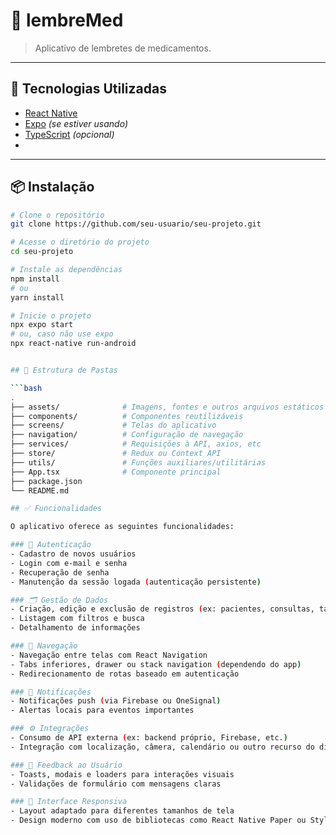 # 📱 lembreMed

> Aplicativo de lembretes de medicamentos.  

---

## 🚀 Tecnologias Utilizadas

- [React Native](https://reactnative.dev/)
- [Expo](https://expo.dev/) *(se estiver usando)*
- [TypeScript](https://www.typescriptlang.org/) *(opcional)*
- 
---

## 📦 Instalação

```bash
# Clone o repositório
git clone https://github.com/seu-usuario/seu-projeto.git

# Acesse o diretório do projeto
cd seu-projeto

# Instale as dependências
npm install
# ou
yarn install

# Inicie o projeto
npx expo start
# ou, caso não use expo
npx react-native run-android


## 📁 Estrutura de Pastas

```bash
.
├── assets/              # Imagens, fontes e outros arquivos estáticos
├── components/          # Componentes reutilizáveis
├── screens/             # Telas do aplicativo
├── navigation/          # Configuração de navegação
├── services/            # Requisições à API, axios, etc
├── store/               # Redux ou Context API
├── utils/               # Funções auxiliares/utilitárias
├── App.tsx              # Componente principal
├── package.json
└── README.md

## ✅ Funcionalidades

O aplicativo oferece as seguintes funcionalidades:

### 👤 Autenticação
- Cadastro de novos usuários
- Login com e-mail e senha
- Recuperação de senha
- Manutenção da sessão logada (autenticação persistente)

### 🗂️ Gestão de Dados
- Criação, edição e exclusão de registros (ex: pacientes, consultas, tarefas, etc.)
- Listagem com filtros e busca
- Detalhamento de informações

### 🧭 Navegação
- Navegação entre telas com React Navigation
- Tabs inferiores, drawer ou stack navigation (dependendo do app)
- Redirecionamento de rotas baseado em autenticação

### 🔔 Notificações
- Notificações push (via Firebase ou OneSignal)
- Alertas locais para eventos importantes

### ⚙️ Integrações
- Consumo de API externa (ex: backend próprio, Firebase, etc.)
- Integração com localização, câmera, calendário ou outro recurso do dispositivo

### 💬 Feedback ao Usuário
- Toasts, modais e loaders para interações visuais
- Validações de formulário com mensagens claras

### 🎨 Interface Responsiva
- Layout adaptado para diferentes tamanhos de tela
- Design moderno com uso de bibliotecas como React Native Paper ou Styled Components
